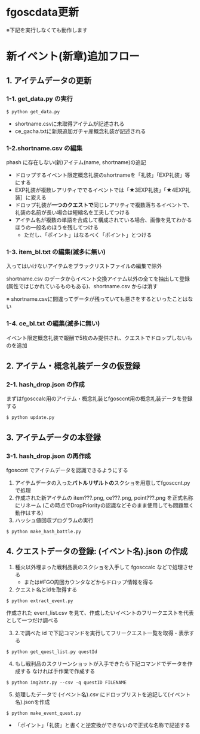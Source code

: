 # fgoscdata更新

※下記を実行しなくても動作します

# 新イベント(新章)追加フロー

## 1. アイテムデータの更新

### 1-1. get_data.py の実行
```
$ python get_data.py
```
- shortname.csvに未取得アイテムが記述される
- ce_gacha.txtに新規追加ガチャ産概念礼装が記述される

### 1-2.shortname.csv の編集
phash に存在しない(新)アイテム(name, shortname)の追記　

* ドロップするイベント限定概念礼装のshortnameを「礼装」「EXP礼装」等にする
* EXP礼装が複数レアリティででるイベントでは「★3EXP礼装」「★4EXP礼装］に変える
* ドロップ礼装が**一つのクエストで**同じレアリティで複数落ちるイベントで、礼装の名前が長い場合は短縮名を工夫してつける
* アイテム名が複数の単語を合成して構成されている場合、画像を見てわかるほうの一般名のほうを残してつける
  * ただし、「ポイント」はなるべく「ポイント」とつける

### 1-3. item_bl.txt の編集(滅多に無い)
 入ってはいけないアイテムをブラックリストファイルの編集で除外 

shortname.csv のデータからイベント交換アイテム以外の全てを抽出して登録(属性ではじかれているものもある)、shortname.csv からは消す

※ shortname.csvに間違ってデータが残っていても悪さをするといったことはない

### 1-4. ce_bl.txt の編集(滅多に無い)
イベント限定概念礼装で報酬で5枚のみ提供され、クエストでドロップしないものを追加

## 2. アイテム・概念礼装データの仮登録
### 2-1. hash_drop.json の作成

まずはfgosccalc用のアイテム・概念礼装とfgosccnt用の概念礼装データを登録する
```
$ python update.py
```

## 3. アイテムデータの本登録
### 3-1. hash_drop.json の再作成
fgosccnt でアイテムデータを認識できるようにする

1. アイテムデータの入った**バトルリザルトの**スクショを用意してfgosccnt.py で処理
2. 作成された新アイテムの item???.png, ce???.png, point???.png を正式名称にリネーム
(この時点でDropPriorityの認識などそのまま使用しても問題無く動作はする)
3. ハッシュ値回収プログラムの実行
```
$ python make_hash_battle.py
```
## 4. クエストデータの登録: (イベント名).json の作成
1. 種火以外埋まった戦利品表のスクショを入手して fgosccalc などで処理させる
   * または#FGO周回カウンタなどからドロップ情報を得る
2. クエスト名とidを取得する
```
$ python extract_event.py
```
作成された event_list.csv を見て、作成したいイベントのフリークエストを代表として一つだけ調べる

3. 2.で調べた id で下記コマンドを実行してフリークエスト一覧を取得・表示する
```
$ python get_quest_list.py questId
```

4. もし戦利品のスクリーンショットが入手できたら下記コマンドでデータを作成する
なければ手作業で作成する

```
$ python img2str.py --csv -q questID FILENAME
```

5. 処理したデータで (イベント名).csv にドロップリストを追記して(イベント名).jsonを作成
```
$ python make_event_quest.py 
```
* 「ポイント」「礼装」と書くと逆変換ができないので正式な名称で記述する
